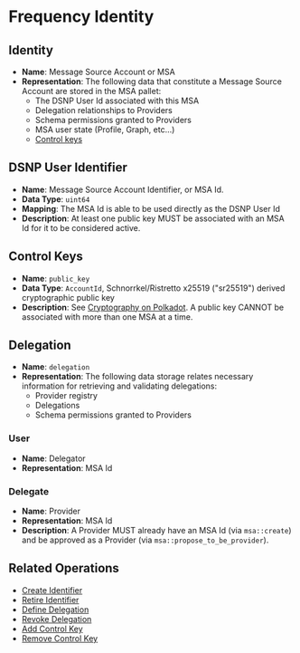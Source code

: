# Frequency Identity

## Identity
- **Name**: Message Source Account or MSA
- **Representation**:
The following data that constitute a Message Source Account are stored in the MSA pallet:
  * The DSNP User Id associated with this MSA
  * Delegation relationships to Providers
  * Schema permissions granted to Providers
  * MSA user state (Profile, Graph, etc...)
  * [Control keys](#control-keys)

## DSNP User Identifier
- **Name**: Message Source Account Identifier, or MSA Id.
- **Data Type**: `uint64`
- **Mapping**: The MSA Id is able to be used directly as the DSNP User Id
- **Description**:
At least one public key MUST be associated with an MSA Id for it to be considered active.

## Control Keys
- **Name**: `public_key`
- **Data Type**: `AccountId`, Schnorrkel/Ristretto x25519 ("sr25519") derived cryptographic public key
- **Description**: See [Cryptography on Polkadot](https://wiki.polkadot.network/docs/learn-cryptography).
A public key CANNOT be associated with more than one MSA at a time.

## Delegation
- **Name**: `delegation`
- **Representation**:
  The following data storage relates necessary information for retrieving and validating delegations:
    * Provider registry
    * Delegations
    * Schema permissions granted to Providers

### User
- **Name**: Delegator
- **Representation**: MSA Id

### Delegate
- **Name**: Provider
- **Representation**: MSA Id
- **Description**:
A Provider MUST already have an MSA Id (via `msa::create`) and be approved as a Provider (via `msa::propose_to_be_provider`).

## Related Operations
* [Create Identifier](Operations.md#create-identifier)
* [Retire Identifier](Operations.md#retire-identifier)
* [Define Delegation](Operations.md#define-delegation)
* [Revoke Delegation](Operations.md#revoke-delegation)
* [Add Control Key](Operations.md#add-control-key)
* [Remove Control Key](Operations.md#remove-control-key)

